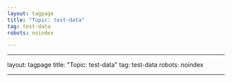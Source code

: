 ```yaml
---
layout: tagpage
title: "Topic: test-data"
tag: test-data
robots: noindex

---
```

---
layout: tagpage
title: "Topic: test-data"
tag: test-data
robots: noindex

---
